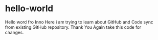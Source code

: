 # hello-world
Hello word fro Inno
Here i am trying to learn about GitHub and Code sync from existing GitHub repository.
Thank You
Again take this code for changes.
